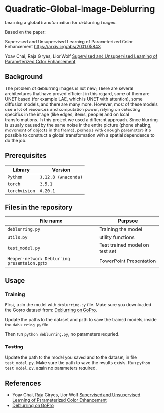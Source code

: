 # Quadratic-Global-Image-Deblurring
Learning a global transformation for deblurring images.

Based on the paper:

Supervised and Unsupervised Learning of Parameterized Color Enhancement https://arxiv.org/abs/2001.05843

Yoav Chai, Raja Giryes, Lior Wolf [Supervised and Unsupervised Learning of Parameterized Color Enhancement]([https://arxiv.org/abs/2001.05843])

## Background
The problem of deblurring images is not new; There are several architectures that have proved efficient in this regard, some of them are UNET based (for example UAE, which is UNET with attention), some diffusion models, and there are many more.
However, most of these models use a lot of resources and computation power, relying on detecting specifics in the image (like edges, items, people) and on local transformations. In this project we used a different approach.
Since blurring is usually caused by the same noise in the entire picture (phone shaking, movement of objects in the frame), perhaps with enough parameters it's possible to construct a global transformation with a spatial dependence to do the job.


## Prerequisites
|Library         | Version |
|----------------------|----|
|`Python`|  `3.12.8 (Anaconda)`|
|`torch`|  `2.5.1`|
|`torchvision`|  `0.20.1`|

## Files in the repository

|File name         | Purpsoe |
|----------------------|------|
|`deblurring.py`| Training the model|
|`utils.py`| utility functions|
|`test_model.py`| Test trained model on test set|
|`Heaper-network Deblurring presentaion.pptx`| PowerPoint Presentation|


## Usage

### Training
First, train the model with `deblurring.py` file. Make sure you downloaded the Gopro dataset from:
[Deblurring on GoPro]([https://paperswithcode.com/sota/deblurring-on-gopro]).

Update the paths to the dataset and path to save the trained models, inside the `deblurring.py` file.

Then run `python deblurring.py`, no parameters requried.


### Testing
Update the path to the model you saved and to the dataset, in file `test_model.py`.
Make sure the path to save the results exists.
Run `python test_model.py`, again no parameters required.


## References
* Yoav Chai, Raja Giryes, Lior Wolf [Supervised and Unsupervised Learning of Parameterized Color Enhancement]([https://arxiv.org/abs/2001.05843])
* [Deblurring on GoPro]([https://paperswithcode.com/sota/deblurring-on-gopro])



